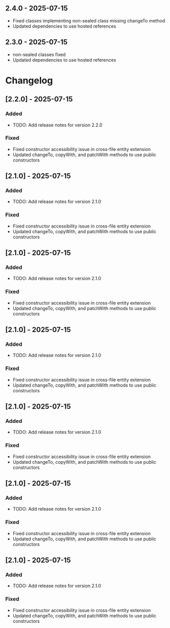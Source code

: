 ## 2.4.0 - 2025-07-15

* Fixed classes implementing non-sealed class missing changeTo method
* Updated dependencies to use hosted references

## 2.3.0 - 2025-07-15

* non-sealed classes fixed
* Updated dependencies to use hosted references

# Changelog

## [2.2.0] - 2025-07-15

### Added
- TODO: Add release notes for version 2.2.0

### Fixed
- Fixed constructor accessibility issue in cross-file entity extension
- Updated changeTo, copyWith, and patchWith methods to use public constructors


## [2.1.0] - 2025-07-15

### Added
- TODO: Add release notes for version 2.1.0

### Fixed
- Fixed constructor accessibility issue in cross-file entity extension
- Updated changeTo, copyWith, and patchWith methods to use public constructors


## [2.1.0] - 2025-07-15

### Added
- TODO: Add release notes for version 2.1.0

### Fixed
- Fixed constructor accessibility issue in cross-file entity extension
- Updated changeTo, copyWith, and patchWith methods to use public constructors


## [2.1.0] - 2025-07-15

### Added
- TODO: Add release notes for version 2.1.0

### Fixed
- Fixed constructor accessibility issue in cross-file entity extension
- Updated changeTo, copyWith, and patchWith methods to use public constructors


## [2.1.0] - 2025-07-15

### Added
- TODO: Add release notes for version 2.1.0

### Fixed
- Fixed constructor accessibility issue in cross-file entity extension
- Updated changeTo, copyWith, and patchWith methods to use public constructors


## [2.1.0] - 2025-07-15

### Added
- TODO: Add release notes for version 2.1.0

### Fixed
- Fixed constructor accessibility issue in cross-file entity extension
- Updated changeTo, copyWith, and patchWith methods to use public constructors


## [2.1.0] - 2025-07-15

### Added
- TODO: Add release notes for version 2.1.0

### Fixed
- Fixed constructor accessibility issue in cross-file entity extension
- Updated changeTo, copyWith, and patchWith methods to use public constructors

